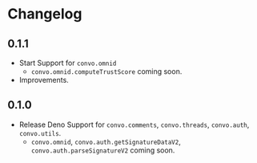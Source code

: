 # Changelog

## 0.1.1

- Start Support for `convo.omnid`
  - `convo.omnid.computeTrustScore` coming soon.
- Improvements.

## 0.1.0

- Release Deno Support for `convo.comments`, `convo.threads`, `convo.auth`,
  `convo.utils`.
  - `convo.omnid`, `convo.auth.getSignatureDataV2`,
    `convo.auth.parseSignatureV2` coming soon.
